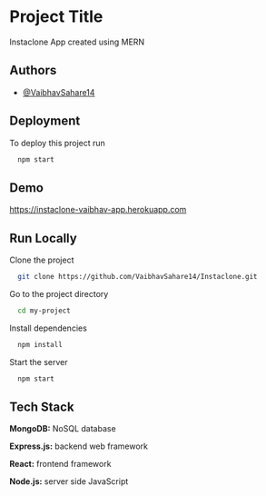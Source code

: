 
# Project Title

Instaclone App created using MERN

## Authors

- [@VaibhavSahare14](https://github.com/VaibhavSahare14)

## Deployment

To deploy this project run

```bash
  npm start
```

## Demo

https://instaclone-vaibhav-app.herokuapp.com
## Run Locally

Clone the project

```bash
  git clone https://github.com/VaibhavSahare14/Instaclone.git
```

Go to the project directory

```bash
  cd my-project
```

Install dependencies

```bash
  npm install
```

Start the server

```bash
  npm start
```


## Tech Stack

**MongoDB:** NoSQL database

**Express.js:** backend web framework

**React:** frontend framework

**Node.js:** server side JavaScript

